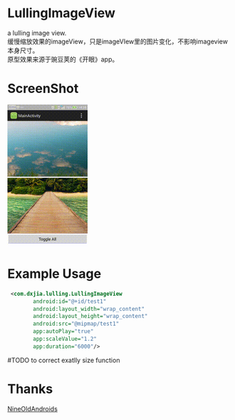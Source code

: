 # LullingImageView
a lulling image view.<br>
缓慢缩放效果的imageView，只是imageVIew里的图片变化，不影响imageview本身尺寸。<br>
原型效果来源于豌豆荚的《开眼》app。

# ScreenShot
![image](https://github.com/dxjia/LullingImageView/blob/master/screenshot.gif)

# Example Usage
```xml
 <com.dxjia.lulling.LullingImageView
        android:id="@+id/test1"
        android:layout_width="wrap_content"
        android:layout_height="wrap_content"
        android:src="@mipmap/test1"
        app:autoPlay="true"
        app:scaleValue="1.2"
        app:duration="6000"/>
```	
#TODO
    to correct exatlly size function
# Thanks
[NineOldAndroids](https://github.com/JakeWharton/NineOldAndroids)